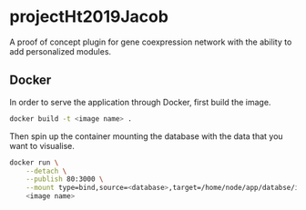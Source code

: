 # projectHt2019Jacob

A proof of concept plugin for gene coexpression network with the ability to add personalized modules.

## Docker

In order to serve the application through Docker, first build the image.

```sh
docker build -t <image name> .
```

Then spin up the container mounting the database with the data that you want to visualise.

```sh
docker run \
    --detach \
    --publish 80:3000 \
    --mount type=bind,source=<database>,target=/home/node/app/databse/ignv.db \
    <image name>
```
